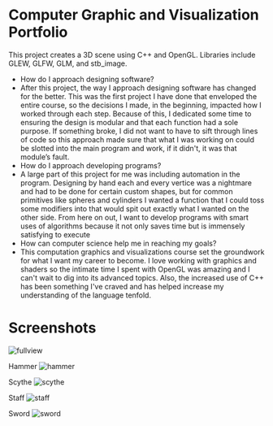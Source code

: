 # Computer Graphic and Visualization Portfolio

This project creates a 3D scene using C++ and OpenGL. Libraries include GLEW, GLFW, GLM, and stb_image. 

- How do I approach designing software?
- After this project, the way I approach designing software has changed for the better. This was the first project I have done that enveloped the entire course, so the decisions I made, in the beginning, impacted how I worked through each step. Because of this, I dedicated some time to ensuring the design is modular and that each function had a sole purpose. If something broke, I did not want to have to sift through lines of code so this approach made sure that what I was working on could be slotted into the main program and work, if it didn't, it was that module’s fault.
- How do I approach developing programs?
- A large part of this project for me was including automation in the program. Designing by hand each and every vertice was a nightmare and had to be done for certain custom shapes, but for common primitives like spheres and cylinders I wanted a function that I could toss some modifiers into that would spit out exactly what I wanted on the other side. From here on out, I want to develop programs with smart uses of algorithms because it not only saves time but is immensely satisfying to execute
- How can computer science help me in reaching my goals?
- This computation graphics and visualizations course set the groundwork for what I want my career to become. I love working with graphics and shaders so the intimate time I spent with OpenGL was amazing and I can't wait to dig into its advanced topics. Also, the increased use of C++ has been something I've craved and has helped increase my understanding of the language tenfold.

# Screenshots

![fullview](https://user-images.githubusercontent.com/49607645/178078580-c29b5b40-f635-4362-97e6-6609f110be67.png)

Hammer
![hammer](https://user-images.githubusercontent.com/49607645/178078594-49b442d8-f6d8-4ae3-8b62-7ef2cecf22c8.png)

Scythe
![scythe](https://user-images.githubusercontent.com/49607645/178078598-fb8cb0a9-c810-4793-a2a8-4e75def6f5a2.png)

Staff
![staff](https://user-images.githubusercontent.com/49607645/178078606-8427de6f-5f7d-4855-9145-8c2a68ce88b1.png)

Sword
![sword](https://user-images.githubusercontent.com/49607645/178078613-69527a9a-a5b8-43e8-9d92-29d46dbc8f7a.png)
